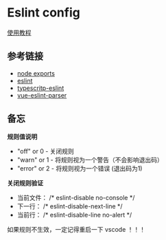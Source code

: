 # Eslint config


[使用教程](http://cocos.90s.co/core/eslint.html)


## 参考链接

- [node exports](https://nodejs.org/api/packages.html#package-entry-points)
- [eslint](https://eslint.org/)
- [typescritp-eslint](https://typescript-eslint.io/docs/linting/)
- [vue-eslint-parser](https://www.npmjs.com/package/vue-eslint-parser)

## 备忘

**规则值说明**
- "off" or   0 - 关闭规则
- "warn" or  1 - 将规则视为一个警告（不会影响退出码）
- "error" or 2 - 将规则视为一个错误 (退出码为1)

**关闭规则验证**
- 当前文件： /* eslint-disable no-console */
- 下一行：   /* eslint-disable-next-line */
- 当前行：   /* eslint-disable-line no-alert */

如果规则不生效，一定记得重启一下 vscode ！！！